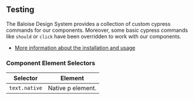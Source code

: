 ## Testing

The Baloise Design System provides a collection of custom cypress commands for our components. Moreover, some basic cypress commands like `should` or `click` have been overridden to work with our components.

- [More information about the installation and usage](?path=/docs/development-testing--page)

<!-- START: human documentation -->



<!-- END: human documentation -->


### Component Element Selectors

| Selector      | Element           |
| ------------- | ----------------- |
| `text.native` | Native p element. |

